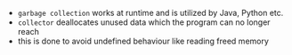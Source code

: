 - `garbage collection` works at runtime and is utilized by Java, Python etc.
- `collector` deallocates unused data which the program can no longer reach
- this is done to avoid undefined behaviour like reading freed memory